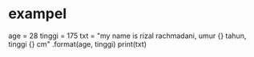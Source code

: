 # exampel
age = 28
tinggi = 175
txt = "my name is rizal rachmadani, umur {} tahun, tinggi {} cm" .format(age, tinggi)
print(txt)
